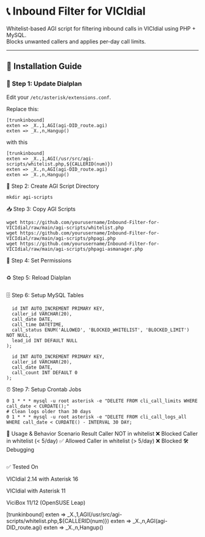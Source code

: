 # 📞 Inbound Filter for VICIdial

Whitelist-based AGI script for filtering inbound calls in VICIdial using PHP + MySQL.  
Blocks unwanted callers and applies per-day call limits.

---

## 💪 Installation Guide

### 🔧 Step 1: Update Dialplan
Edit your `/etc/asterisk/extensions.conf`.

Replace this:
```asterisk
[trunkinbound]
exten => _X.,1,AGI(agi-DID_route.agi)
exten => _X.,n,Hangup()
```
with this
```asterisk
[trunkinbound]
exten => _X.,1,AGI(/usr/src/agi-scripts/whitelist.php,${CALLERID(num)})
exten => _X.,n,AGI(agi-DID_route.agi)
exten => _X.,n,Hangup()
```

📂 Step 2: Create AGI Script Directory
```cd /usr/src/
mkdir agi-scripts
```
📥 Step 3: Copy AGI Scripts
```cd /usr/src/agi-scripts
wget https://github.com/yourusername/Inbound-Filter-for-VICIdial/raw/main/agi-scripts/whitelist.php
wget https://github.com/yourusername/Inbound-Filter-for-VICIdial/raw/main/agi-scripts/phpagi.php
wget https://github.com/yourusername/Inbound-Filter-for-VICIdial/raw/main/agi-scripts/phpagi-asmanager.php
```
🔑 Step 4: Set Permissions
```chmod -R 755 /usr/src/agi-scripts/*.php
```
♻️ Step 5: Reload Dialplan
```asterisk -rx "dialplan reload"
```
🗄️ Step 6: Setup MySQL Tables
```CREATE TABLE cli_call_logs_all (
  id INT AUTO_INCREMENT PRIMARY KEY,
  caller_id VARCHAR(20),
  call_date DATE,
  call_time DATETIME,
  call_status ENUM('ALLOWED', 'BLOCKED_WHITELIST', 'BLOCKED_LIMIT') NOT NULL,
  lead_id INT DEFAULT NULL
);
```

```CREATE TABLE cli_call_limits (
  id INT AUTO_INCREMENT PRIMARY KEY,
  caller_id VARCHAR(20),
  call_date DATE,
  call_count INT DEFAULT 0
);
```
⏰ Step 7: Setup Crontab Jobs
```# Reset call limits daily
0 1 * * * mysql -u root asterisk -e "DELETE FROM cli_call_limits WHERE call_date < CURDATE();"
# Clean logs older than 30 days
0 1 * * * mysql -u root asterisk -e "DELETE FROM cli_call_logs_all WHERE call_date < CURDATE() - INTERVAL 30 DAY;
```
🔎 Usage & Behavior
Scenario	Result
Caller NOT in whitelist	❌ Blocked
Caller in whitelist (< 5/day)	✅ Allowed
Caller in whitelist (> 5/day)	❌ Blocked
🛠️ Debugging
```tail -f /tmp/whitelist.log
```
✅ Tested On

VICIdial 2.14 with Asterisk 16

VICIdial with Asterisk 11

ViciBox 11/12 (OpenSUSE Leap)

[trunkinbound]
exten => _X.,1,AGI(/usr/src/agi-scripts/whitelist.php,${CALLERID(num)})
exten => _X.,n,AGI(agi-DID_route.agi)
exten => _X.,n,Hangup()

